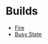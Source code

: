 # Builds

- [Fire](https://rajsite.github.io/webvi-experiments/build/Fire/)
- [Busy State](https://rajsite.github.io/webvi-experiments/build/BusyState/)
